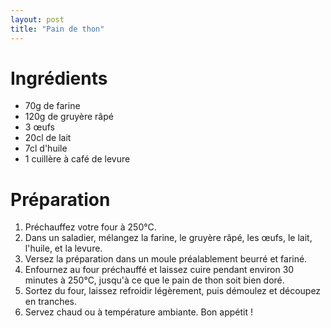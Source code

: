 ```yaml
---
layout: post
title: "Pain de thon"
---
```


# Ingrédients
- 70g de farine
- 120g de gruyère râpé
- 3 œufs
- 20cl de lait
- 7cl d'huile
- 1 cuillère à café de levure

# Préparation
1. Préchauffez votre four à 250°C.
2. Dans un saladier, mélangez la farine, le gruyère râpé, les œufs, le lait, l'huile, et la levure.
3. Versez la préparation dans un moule préalablement beurré et fariné.
4. Enfournez au four préchauffé et laissez cuire pendant environ 30 minutes à 250°C, jusqu'à ce que le pain de thon soit bien doré.
5. Sortez du four, laissez refroidir légèrement, puis démoulez et découpez en tranches.
6. Servez chaud ou à température ambiante. Bon appétit !
